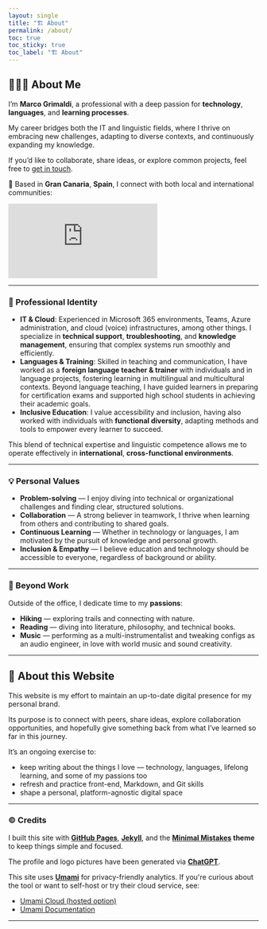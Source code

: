 ```yaml
---
layout: single
title: "🏗️ About"
permalink: /about/
toc: true
toc_sticky: true
toc_label: "🏗️ About"
---
```


## 👨🏻‍💼 About Me 

I’m **Marco Grimaldi**, a professional with a deep passion for **technology**, **languages**, and **learning processes**.  

My career bridges both the IT and linguistic fields, where I thrive on embracing new challenges, adapting to diverse contexts, and continuously expanding my knowledge.  

If you’d like to collaborate, share ideas, or explore common projects, feel free to [get in touch](/contact/).

📍 Based in **Gran Canaria**, **Spain**, I connect with both local and international communities: 

<div class="iframe-container">
	<iframe src="https://www.google.com/maps/embed?pb=!1m18!1m12!1m3!1d451094.0934524308!2d-15.926099052522252!3d27.95799965633496!2m3!1f0!2f0!3f0!3m2!1i1024!2i768!4f13.1!3m3!1m2!1s0xc40855504bf07c1%3A0x2ec916c8a5acdb16!2sGran%20Canaria!5e0!3m2!1sen!2ses!4v1760204137367!5m2!1sen!2ses" style="border:0;" allowfullscreen="" loading="lazy" referrerpolicy="no-referrer-when-downgrade"></iframe>
</div>

---

### 🪪 Professional Identity

- **IT & Cloud**: Experienced in Microsoft 365 environments, Teams, Azure administration, and cloud (voice) infrastructures, among other things. I specialize in **technical support**, **troubleshooting**, and **knowledge management**, ensuring that complex systems run smoothly and efficiently.  
- **Languages & Training**: Skilled in teaching and communication, I have worked as a **foreign language teacher & trainer** with individuals and in language projects, fostering learning in multilingual and multicultural contexts. Beyond language teaching, I have guided learners in preparing for certification exams and supported high school students in achieving their academic goals.  
- **Inclusive Education**: I value accessibility and inclusion, having also worked with individuals with **functional diversity**, adapting methods and tools to empower every learner to succeed.  

This blend of technical expertise and linguistic competence allows me to operate effectively in **international**, **cross-functional environments**.

---

### 💡 Personal Values

- **Problem-solving** — I enjoy diving into technical or organizational challenges and finding clear, structured solutions.  
- **Collaboration** — A strong believer in teamwork, I thrive when learning from others and contributing to shared goals.  
- **Continuous Learning** — Whether in technology or languages, I am motivated by the pursuit of knowledge and personal growth.  
- **Inclusion & Empathy** — I believe education and technology should be accessible to everyone, regardless of background or ability.  

---

### 🎒 Beyond Work

Outside of the office, I dedicate time to my **passions**:  
- **Hiking** — exploring trails and connecting with nature.  
- **Reading** — diving into literature, philosophy, and technical books.  
- **Music** — performing as a multi-instrumentalist and tweaking configs as an audio engineer, in love with world music and sound creativity.  

---

## 🚧 About this Website

This website is my effort to maintain an up-to-date digital presence for my personal brand. 

Its purpose is to connect with peers, share ideas, explore collaboration opportunities, and hopefully give something back from what I’ve learned so far in this journey.  

It’s an ongoing exercise to:

- keep writing about the things I love — technology, languages, lifelong learning, and some of my passions too  
- refresh and practice front-end, Markdown, and Git skills  
- shape a personal, platform-agnostic digital space  

---

### ©️ Credits

I built this site with **[GitHub Pages](https://docs.github.com/en/pages)**, **[Jekyll](https://jekyllrb.com/)**, and the **[Minimal Mistakes](https://mmistakes.github.io/minimal-mistakes/) theme** to keep things simple and focused.

The profile and logo pictures have been generated via **[ChatGPT](https://chatgpt.com/)**.

This site uses **[Umami](https://umami.is/)** for privacy-friendly analytics. If you're curious about the tool or want to self-host or try their cloud service, see:

- [Umami Cloud (hosted option)](https://cloud.umami.is)
- [Umami Documentation](https://umami.is/docs)

---
